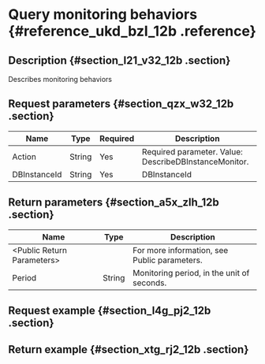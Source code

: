 # Query monitoring behaviors {#reference_ukd_bzl_12b .reference}

## Description {#section_l21_v32_12b .section}

Describes monitoring behaviors

## Request parameters {#section_qzx_w32_12b .section}

|Name|Type|Required|Description|
|----|----|--------|-----------|
|Action|String|Yes|Required parameter. Value: DescribeDBInstanceMonitor.|
|DBInstanceId|String|Yes|DBInstanceId|

## Return parameters {#section_a5x_zlh_12b .section}

|Name|Type|Description|
|----|----|-----------|
|<Public Return Parameters\>| |For more information, see Public parameters.|
|Period|String|Monitoring period, in the unit of seconds.|

## Request example {#section_l4g_pj2_12b .section}

## Return example {#section_xtg_rj2_12b .section}

